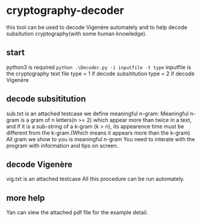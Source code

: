 # cryptography-decoder
this tool can be used to decode Vigenère automately and to help decode subsitution cryptography(with some human knowledge).

## start
python3 is required
`python .\Decoder.py -i inputfile -t type`
inputfile is the cryptography text file
type = 1 if decode subsititution
type = 2 if decode Vigenère

## decode subsititution
sub.txt is an attached testcase
we define meaningful n-gram: Meaningful n-gram is a gram of n letters(n >= 2) which appear more than twice in a text, and if it is a sub-string of a k-gram (k > n), its appearence time must be different from the k-gram.(Which means it appears more than the k-gram)
All gram we show to you is meaningful n-gram
You need to interate with the program with information and tips on screen.

## decode Vigenère
vig.txt is an attached testcase
All this procedure can be run automately.

## more help
Yan can view the attached pdf file for the example detail.
